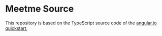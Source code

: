 # Meetme Source

This repository is based on the TypeScript source code of the [angular.io quickstart](https://angular.io/docs/ts/latest/quickstart.html),